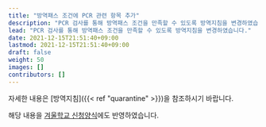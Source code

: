 ```yaml
---
title: "방역패스 조건에 PCR 관련 항목 추가"
description: "PCR 검사를 통해 방역패스 조건을 만족할 수 있도록 방역지침을 변경하였습니다."
lead: "PCR 검사를 통해 방역패스 조건을 만족할 수 있도록 방역지침을 변경하였습니다."
date: 2021-12-15T21:51:40+09:00
lastmod: 2021-12-15T21:51:40+09:00
draft: false
weight: 50
images: []
contributors: []
---
```


자세한 내용은 [방역지침]({{< ref "quarantine" >}})을 참조하시기 바랍니다.

해당 내용을 [겨울학교 신청양식](https://forms.gle/qJbrBPSfsZqcyyvD9)에도 반영하였습니다.